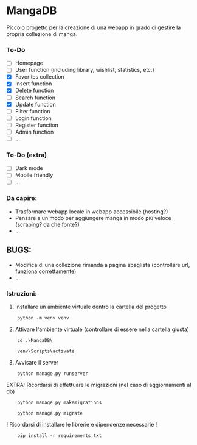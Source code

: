 # MangaDB
Piccolo progetto per la creazione di una webapp in grado di gestire la propria collezione di manga.

### To-Do
- [ ] Homepage
- [ ] User function (including library, wishlist, statistics, etc.)
- [X] Favorites collection
- [X] Insert function
- [X] Delete function
- [ ] Search function
- [X] Update function
- [ ] Filter function
- [ ] Login function
- [ ] Register function
- [ ] Admin function
- [ ] ...

### To-Do (extra)
- [ ] Dark mode
- [ ] Mobile friendly
- [ ] ...

### Da capire:
- Trasformare webapp locale in webapp accessibile (hosting?)
- Pensare a un modo per aggiungere manga in modo più veloce (scraping? da che fonte?)
- ...

## BUGS:
- Modifica di una collezione rimanda a pagina sbagliata (controllare url, funziona correttamente)
- ...
 
### Istruzioni:
1. Installare un ambiente virtuale dentro la cartella del progetto
```
    python -m venv venv
```
2. Attivare l'ambiente virtuale (controllare di essere nella cartella giusta)
```
    cd .\MangaDB\
```
```
    venv\Scripts\activate
```

3. Avvisare il server
``` 
    python manage.py runserver
```
EXTRA: Ricordarsi di effettuare le migrazioni (nel caso di aggiornamenti al db)
```
    python manage.py makemigrations
```
```
    python manage.py migrate
```

! Ricordarsi di installare le librerie e dipendenze necessarie !
```
    pip install -r requirements.txt
```